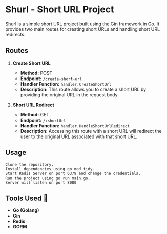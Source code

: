 # Shurl - Short URL Project

Shurl is a simple short URL project built using the Gin framework in Go. It provides two main routes for creating short URLs and handling short URL redirects.

## Routes

1. **Create Short URL**
   - **Method:** POST
   - **Endpoint:** `/create-short-url`
   - **Handler Function:** `handler.CreateShortUrl`
   - **Description:** This route allows you to create a short URL by providing the original URL in the request body.

2. **Short URL Redirect**
   - **Method:** GET
   - **Endpoint:** `/:shortUrl`
   - **Handler Function:** `handler.HandleShortUrlRedirect`
   - **Description:** Accessing this route with a short URL will redirect the user to the original URL associated with that short URL.

## Usage

    Clone the repository.
    Install dependencies using go mod tidy.
    Start Redis Server on port 6379 and change the credentials.
    Run the project using go run main.go.
    Server will listen on port 8080

## Tools Used 🚀

- **Go (Golang)** 
- **Gin** 
- **Redis** 
- **GORM** 

